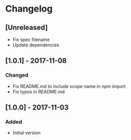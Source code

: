 # Changelog

## [Unreleased]
- Fix spec filename
- Update dependencies

## [1.0.1] - 2017-11-08
### Changed
- Fix README.md to include scope name in npm import
- Fix typos in README.md

## [1.0.0] - 2017-11-03
### Added
- Initial version
